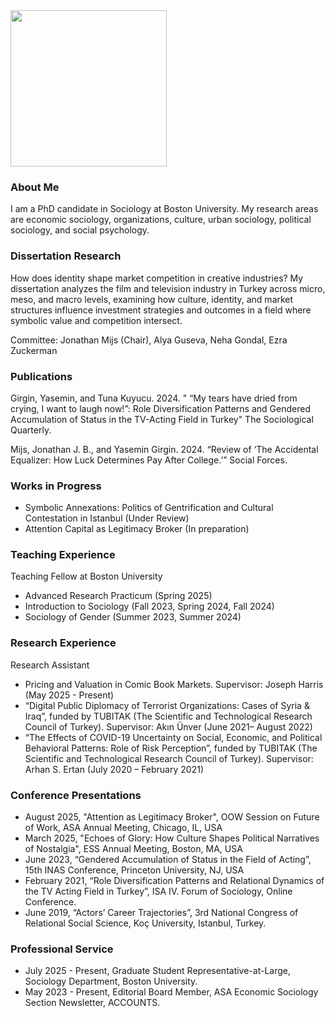 
<img src="https://user-images.githubusercontent.com/101941078/192922194-5a75ba70-42a1-4767-9948-b1908ff122dd.jpg" width="250">

### About Me

I am a PhD candidate in Sociology at Boston University. My research areas are economic sociology, organizations, culture, urban sociology, political sociology, and social psychology. 

### Dissertation Research
How does identity shape market competition in creative industries? My dissertation analyzes the film and television industry in Turkey across micro, meso, and macro levels, examining how culture, identity, and market structures influence investment strategies and outcomes in a field where symbolic value and competition intersect.

Committee: Jonathan Mijs (Chair), Alya Guseva, Neha Gondal, Ezra Zuckerman

### Publications
Girgin, Yasemin, and Tuna Kuyucu. 2024. " “My tears have dried from crying, I want to laugh now!”: Role Diversification Patterns and Gendered Accumulation of Status in the TV-Acting Field in Turkey" The Sociological Quarterly. 

Mijs, Jonathan J. B., and Yasemin Girgin. 2024. “Review of ‘The Accidental Equalizer: How Luck Determines Pay After College.’” Social Forces.

### Works in Progress
- Symbolic Annexations: Politics of Gentrification and Cultural Contestation in Istanbul (Under Review)
- Attention Capital as Legitimacy Broker (In preparation)

### Teaching Experience
Teaching Fellow at Boston University 
- Advanced Research Practicum (Spring 2025)
- Introduction to Sociology (Fall 2023, Spring 2024, Fall 2024)
- Sociology of Gender (Summer 2023, Summer 2024)
  
### Research Experience	
Research Assistant 
- Pricing and Valuation in Comic Book Markets. Supervisor: Joseph Harris (May 2025 - Present)
- “Digital Public Diplomacy of Terrorist Organizations: Cases of Syria & Iraq”, funded by TUBITAK (The Scientific and Technological Research Council of Turkey).  Supervisor: Akın Ünver (June 2021– August 2022)
- “The Effects of COVID-19 Uncertainty on Social, Economic, and Political Behavioral Patterns: Role of Risk Perception”, funded by TUBITAK (The Scientific and Technological Research Council of Turkey). Supervisor: Arhan S. Ertan (July 2020 – February 2021)

### Conference Presentations
- August 2025, "Attention as Legitimacy Broker", OOW Session on Future of Work, ASA Annual Meeting, Chicago, IL, USA
- March 2025, "Echoes of Glory: How Culture Shapes Political Narratives of Nostalgia", ESS Annual Meeting, Boston, MA, USA
- June 2023, “Gendered Accumulation of Status in the Field of Acting”, 15th INAS Conference, Princeton University, NJ, USA
- February 2021, “Role Diversification Patterns and Relational Dynamics of the TV Acting Field in Turkey”, ISA IV. Forum of Sociology, Online Conference.
- June 2019, “Actors’ Career Trajectories”, 3rd National Congress of Relational Social Science, Koç University, Istanbul, Turkey.

### Professional Service	
- July 2025 - Present, Graduate Student Representative-at-Large, Sociology Department, Boston University.
- May  2023 - Present, Editorial Board Member, ASA Economic Sociology Section Newsletter, ACCOUNTS.

